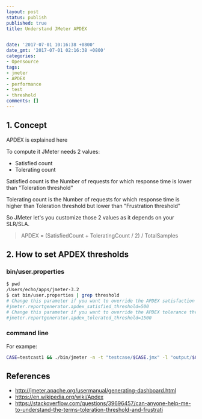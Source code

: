 ```yaml
---
layout: post
status: publish
published: true
title: Understand JMeter APDEX


date: '2017-07-01 10:16:38 +0800'
date_gmt: '2017-07-01 02:16:38 +0800'
categories:
- Opensource
tags:
- jmeter
- APDEX
- performance
- test
- threshold
comments: []
---
```

## 1. Concept

APDEX is explained here

To compute it JMeter needs 2 values:
- Satisfied count
- Tolerating count

Satisfied count is the Number of requests for which response time is lower than "Toleration threshold"

Tolerating count is the Number of requests for which response time is higher than Toleration threshold but lower than "Frustration threshold"

So JMeter let's you customize those 2 values as it depends on your SLR/SLA.

> APDEX = (SatisfiedCount + ToleratingCount / 2) / TotalSamples

## 2. How to set APDEX thresholds 

### bin/user.properties

```sh
$ pwd
/Users/echo/apps/jmeter-3.2
$ cat bin/user.properties | grep threshold
# Change this parameter if you want to override the APDEX satisfaction threshold.
#jmeter.reportgenerator.apdex_satisfied_threshold=500
# Change this parameter if you want to override the APDEX tolerance threshold.
#jmeter.reportgenerator.apdex_tolerated_threshold=1500
```

### command line

For exampe:
```sh
CASE=testcast1 && ./bin/jmeter -n -t "testcase/$CASE.jmx" -l "output/$CASE.log"  -o "output/$CASE" -e -Jjmeter.reportgenerator.apdex_satisfied_threshold=400 -Jjmeter.reportgenerator.apdex_tolerated_threshold=1200
```

## References
* http://jmeter.apache.org/usermanual/generating-dashboard.html
* https://en.wikipedia.org/wiki/Apdex
* https://stackoverflow.com/questions/39696457/can-anyone-help-me-to-understand-the-terms-toleration-threshold-and-frustrati